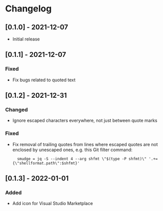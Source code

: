 # Changelog

## [0.1.0] - 2021-12-07
- Initial release

## [0.1.1] - 2021-12-07
### Fixed
- Fix bugs related to quoted text

## [0.1.2] - 2021-12-31
### Changed
- Ignore escaped characters everywhere, not just between quote marks

### Fixed
- Fix removal of trailing quotes from lines where escaped quotes are not
  enclosed by unescaped ones, e.g. this Git filter command:

  ```gitconfig
    smudge = jq -S --indent 4 --arg shfmt \"$(type -P shfmt)\" '.+={\"shellformat.path\":$shfmt}'
  ```

## [0.1.3] - 2022-01-01
### Added
- Add icon for Visual Studio Marketplace
